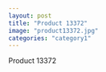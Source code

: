 ```yaml
---
layout: post
title: "Product 13372"
image: "product13372.jpg"
categories: "category1"
---
```

Product 13372
